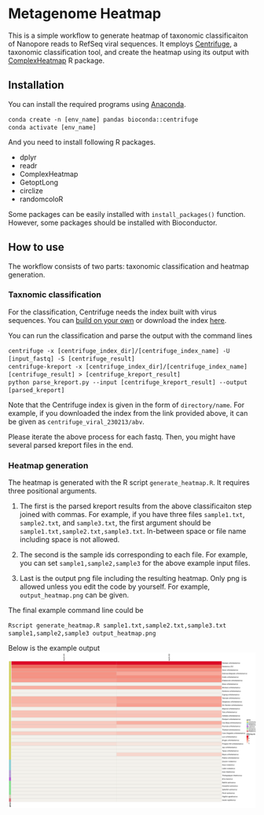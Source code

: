# Metagenome Heatmap

This is a simple workflow to generate heatmap of taxonomic classificaiton of Nanopore reads to RefSeq viral sequences.
It employs [Centrifuge](https://ccb.jhu.edu/software/centrifuge/), a taxonomic classification tool, and create the heatmap using its output with [ComplexHeatmap](https://github.com/jokergoo/ComplexHeatmap) R package.

## Installation

You can install the required programs using [Anaconda](https://www.anaconda.com/).

```console
conda create -n [env_name] pandas bioconda::centrifuge
conda activate [env_name]
```

And you need to install following R packages.

- dplyr
- readr
- ComplexHeatmap
- GetoptLong
- circlize
- randomcoloR

Some packages can be easily installed with `install_packages()` function. However, some packages should be installed with Bioconductor.

## How to use

The workflow consists of two parts: taxonomic classification and heatmap generation.

### Taxnomic classification

For the classification, Centrifuge needs the index built with virus sequences. You can [build on your own](https://ccb.jhu.edu/software/centrifuge/manual.shtml#database-download-and-index-building) or download the index [here](https://zenodo.org/record/7662919).

You can run the classification and parse the output with the command lines

```console
centrifuge -x [centrifuge_index_dir]/[centrifuge_index_name] -U [input_fastq] -S [centrifuge_result]
centrifuge-kreport -x [centrifuge_index_dir]/[centrifuge_index_name] [centrifuge_result] > [centrifuge_kreport_result]
python parse_kreport.py --input [centrifuge_kreport_result] --output [parsed_kreport]
```

Note that the Centrifuge index is given in the form of `directory/name`. For example, if you downloaded the index from the  link provided above, it can be given as `centrifuge_viral_230213/abv`.

Please iterate the above process for each fastq. Then, you might have several parsed kreport files in the end.

### Heatmap generation

The heatmap is generated with the R script `generate_heatmap.R`. It requires three positional arguments. 

1. The first is the parsed kreport results from the above classificaiton step joined with commas. For example, if you have three files `sample1.txt`, `sample2.txt`, and `sample3.txt`, the first argument should be `sample1.txt,sample2.txt,sample3.txt`. In-between space or file name including space is not allowed.

2. The second is the sample ids corresponding to each file. For example, you can set `sample1,sample2,sample3` for the above example input files.

3. Last is the output png file including the resulting heatmap. Only png is allowed unless you edit the code by yourself. For example, `output_heatmap.png` can be given.

The final example command line could be
```console
Rscript generate_heatmap.R sample1.txt,sample2.txt,sample3.txt sample1,sample2,sample3 output_heatmap.png
```

Below is the example output
![output](/screenshot/example_output.png)

